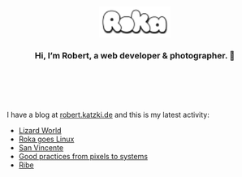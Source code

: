 <div align="center">
  <br>
  <br>
  <br>
  <br>
  <a href="https://robert.katzki.de/">
    <img width="140" src="https://github.com/ro-ka/ro-ka/blob/master/logo.svg" alt="Roka">
  </a>
  <br>
  <h3>Hi, I’m Robert, a web developer & photographer. 👋</h3>
 
  <br>
  <br>
  <br>
  <br>
</div>

I have a blog at [robert.katzki.de](https://robert.katzki.de/) and this is my latest activity:
<!-- BLOG-POST-LIST:START -->
- [Lizard World](https://robert.katzki.de/photos/2025/lizard-world)
- [Roka goes Linux](https://robert.katzki.de/posts/roka-goes-linux)
- [San Vincente](https://robert.katzki.de/photos/2025/san-vincente)
- [Good practices from pixels to systems](https://robert.katzki.de/posts/good-practices-from-pixels-to-systems)
- [Ribe](https://robert.katzki.de/photos/2025/ribe)
<!-- BLOG-POST-LIST:END -->

